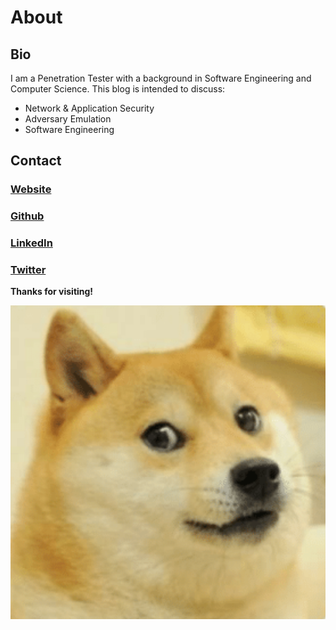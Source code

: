 # About

## Bio

I am a Penetration Tester with a background in Software Engineering and Computer Science. This blog is intended to discuss: 

* Network & Application Security
* Adversary Emulation
* Software Engineering

## Contact

### [Website](https://joeminicucci.com)

### [Github](https://github.com/joeminicucci)

### [LinkedIn](https://www.linkedin.com/in/joeminicucci)

### [Twitter](https://twitter.com/joeminicucci)



**Thanks for visiting!**

![](.gitbook/assets/doge.png)



